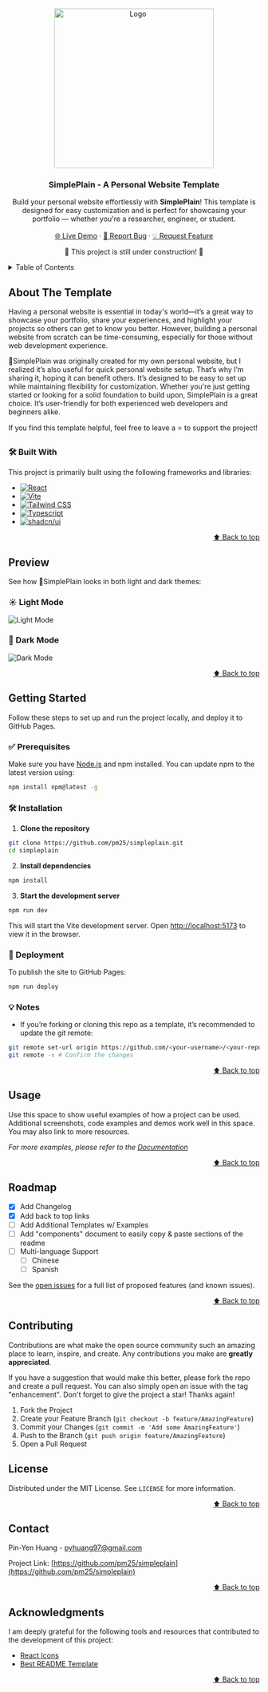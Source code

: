 <a id="readme-top"></a>

<!-- PROJECT LOGO -->
<br />
<div align="center">
  <a href="https://github.com/pm25/simpleplain">
    <img src="public/full_logo.png" alt="Logo" width="320" height="320">
  </a>

  <h3 align="center">SimplePlain - A Personal Website Template</h3>

  <p align="center">
    Build your personal website effortlessly with <strong>SimplePlain</strong>!  This template is designed for easy customization and is perfect for showcasing your portfolio — whether you're a researcher, engineer, or student.
    <br />
    <br />
    <a href="https://pm25.github.io/simpleplain">🌐 Live Demo</a>
    ·
    <a href="https://github.com/pm25/simpleplain/issues/new?labels=bug&template=bug-report---.md">🐞 Report Bug</a>
    ·
    <a href="https://github.com/pm25/simpleplain/issues/new?labels=enhancement&template=feature-request---.md">💡 Request Feature</a>
  </p>
</div>

<p align="center">
  🚧 This project is still under construction! 🚧
</p>

<!-- TABLE OF CONTENTS -->
<details>
  <summary>Table of Contents</summary>
  <ol>
    <li><a href="#about-the-template">About The Template</a></li>
    <li><a href="#preview">Preview</a></li>
    <li><a href="#getting-started">Getting Started</a></li>
    <li><a href="#usage">Usage</a></li>
    <li><a href="#roadmap">Roadmap</a></li>
    <li><a href="#contributing">Contributing</a></li>
    <li><a href="#license">License</a></li>
    <li><a href="#contact">Contact</a></li>
    <li><a href="#acknowledgments">Acknowledgments</a></li>
  </ol>
</details>

<!-- ABOUT THE PROJECT -->

## About The Template

Having a personal website is essential in today's world—it’s a great way to showcase your portfolio, share your experiences, and highlight your projects so others can get to know you better. However, building a personal website from scratch can be time-consuming, especially for those without web development experience.

🍞SimplePlain was originally created for my own personal website, but I realized it’s also useful for quick personal website setup. That’s why I’m sharing it, hoping it can benefit others. It’s designed to be easy to set up while maintaining flexibility for customization. Whether you're just getting started or looking for a solid foundation to build upon, SimplePlain is a great choice. It’s user-friendly for both experienced web developers and beginners alike.

If you find this template helpful, feel free to leave a ⭐ to support the project!

### 🛠️ Built With

This project is primarily built using the following frameworks and libraries:

-   [![React][React.js]][React-url]
-   [![Vite][Vite]][Vite-url]
-   [![Tailwind CSS][Tailwind.css]][Tailwind-url]
-   [![Typescript][Typescript]][Typescript-url]
-   [![shadcn/ui][shadcn.ui]][shadcn-url]

<p align="right"><a href="#readme-top">⬆️ Back to top</a></p>

## Preview

See how 🍞SimplePlain looks in both light and dark themes:

### ☀️ Light Mode

![Light Mode][screenshot-light]

### 🌙 Dark Mode

![Dark Mode][screenshot-dark]

<p align="right"><a href="#readme-top">⬆️ Back to top</a></p>

<!-- GETTING STARTED -->

## Getting Started

Follow these steps to set up and run the project locally, and deploy it to GitHub Pages.

### ✅ Prerequisites

Make sure you have [Node.js](https://nodejs.org/) and npm installed. You can update npm to the latest version using:

```sh
npm install npm@latest -g
```

### 🛠️ Installation

1. **Clone the repository**

```sh
git clone https://github.com/pm25/simpleplain.git
cd simpleplain
```

2. **Install dependencies**

```sh
npm install
```

3. **Start the development server**

```sh
npm run dev
```

This will start the Vite development server. Open [http://localhost:5173](http://localhost:5173) to view it in the browser.

### 🚀 Deployment

To publish the site to GitHub Pages:

```sh
npm run deploy
```

### 💡 Notes

* If you’re forking or cloning this repo as a template, it’s recommended to update the git remote:

```sh
git remote set-url origin https://github.com/<your-username>/<your-repo>.git
git remote -v # Confirm the changes
```

<p align="right"><a href="#readme-top">⬆️ Back to top</a></p>

<!-- USAGE EXAMPLES -->

## Usage

Use this space to show useful examples of how a project can be used. Additional screenshots, code examples and demos work well in this space. You may also link to more resources.

_For more examples, please refer to the [Documentation](https://example.com)_

<p align="right"><a href="#readme-top">⬆️ Back to top</a></p>

<!-- ROADMAP -->

## Roadmap

-   [x] Add Changelog
-   [x] Add back to top links
-   [ ] Add Additional Templates w/ Examples
-   [ ] Add "components" document to easily copy & paste sections of the readme
-   [ ] Multi-language Support
    -   [ ] Chinese
    -   [ ] Spanish

See the [open issues](https://github.com/othneildrew/Best-README-Template/issues) for a full list of proposed features (and known issues).

<p align="right"><a href="#readme-top">⬆️ Back to top</a></p>

<!-- CONTRIBUTING -->

## Contributing

Contributions are what make the open source community such an amazing place to learn, inspire, and create. Any contributions you make are **greatly appreciated**.

If you have a suggestion that would make this better, please fork the repo and create a pull request. You can also simply open an issue with the tag "enhancement".
Don't forget to give the project a star! Thanks again!

1. Fork the Project
2. Create your Feature Branch (`git checkout -b feature/AmazingFeature`)
3. Commit your Changes (`git commit -m 'Add some AmazingFeature'`)
4. Push to the Branch (`git push origin feature/AmazingFeature`)
5. Open a Pull Request

<!-- LICENSE -->

## License

Distributed under the MIT License. See `LICENSE` for more information.

<p align="right"><a href="#readme-top">⬆️ Back to top</a></p>

<!-- CONTACT -->

## Contact

Pin-Yen Huang - [pyhuang97@gmail.com](mailto:pyhuang97@gmail.com)

Project Link: [https://github.com/pm25/simpleplain](https://github.com/pm25/simpleplain)

<p align="right"><a href="#readme-top">⬆️ Back to top</a></p>

<!-- ACKNOWLEDGMENTS -->

## Acknowledgments

I am deeply grateful for the following tools and resources that contributed to the development of this project:

-   [React Icons](https://react-icons.github.io/react-icons)
-   [Best README Template](https://github.com/othneildrew/Best-README-Template)

<p align="right"><a href="#readme-top">⬆️ Back to top</a></p>

<!-- MARKDOWN LINKS & IMAGES -->
<!-- https://www.markdownguide.org/basic-syntax/#reference-style-links -->

[screenshot-light]: preview/light-mode.webp
[screenshot-dark]: preview/dark-mode.webp
[React.js]: https://img.shields.io/badge/React-20232A?style=for-the-badge&logo=react&logoColor=61DAFB
[React-url]: https://react.dev
[shadcn.ui]: https://img.shields.io/badge/shadcn/ui-000000?style=for-the-badge&logo=shadcn/ui&logoColor=white
[shadcn-url]: https://ui.shadcn.com
[Tailwind.css]: https://img.shields.io/badge/Tailwind_CSS-grey?style=for-the-badge&logo=tailwind-css&logoColor=38B2AC
[Tailwind-url]: https://tailwindcss.com
[Typescript]: https://img.shields.io/badge/TypeScript-3178C6?style=for-the-badge&logo=typescript&logoColor=white
[Typescript-url]: https://www.typescriptlang.org
[Vite]: https://img.shields.io/badge/Vite-646CFF?style=for-the-badge&logo=Vite&logoColor=white
[Vite-url]: https://vite.dev
